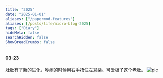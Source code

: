 ```yaml
---
title: "2025"
date: "2025-01-01"
aliases: ["/papermod-features"]
aliases: [/posts/life/micro-blog-2025]
tags: ["Diary"]
hideMeta: false
searchHidden: false
ShowBreadCrumbs: false
---
```


#### 03-23
肚肚有了新的进化，吵闹的时候用右手捂住左耳朵。可爱极了这个老肚。
![pic](images/2025/0323_1.jpg#center)